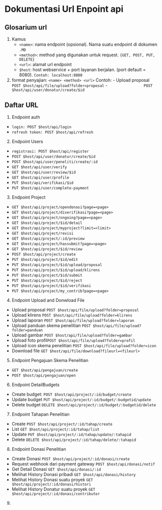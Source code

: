 <!-- Daftar enpoint -->
# Dokumentasi Url Enpoint api

## Glosarium url
1. Kamus
    - `<name>`: nama endpoint (opsional). Nama suatu endpoint di dokumen `.MD`
    - `<method>`: method yang digunakan untuk request. `{GET, POST, PUT, DELETE}`
    - `<url>`: alamat url endpoint 
    - `$host`: host webservice + port layanan berjalan. (port default = 8080). `Contoh: localhost:8080`
2.  format penyajian: `<name> <method> <url>`
    Contoh: 
        - Upload proposal `POST $host/api/file/upload?folder=proposal` 
        - `                POST $host/api/user/donatur/create/$id`

## Daftar URL
1. Endpoint auth
- `login: POST $host/api/login`
- `refresh token: POST $host/api/refresh`

2. Endpoint Users
- `registrasi: POST $host/api/register`
- `POST $host/api/user/donatur/create/$id`
- `POST $host/api/user/peneliti/create/:id`
- `GET $host/api/user/verify`
- `GET $host/api/user/review/$id`
- `GET $host/api/user/profile`
- `PUT $host/api/verifikasi/$id`
- `PUT $host/api/user/complete-payment`

3. Endpoint Project
- `GET $host/api/project/opendonasi?page=<page>`
- `GET $host/api/project/diverifikasi?page=<page>`
- `GET $host/api/project/ongoing?page=<page>`
- `GET $host/api/project/$id/detail`
- `GET $host/api/project/myproject?limit=<limit>`
- `GET $host/api/project/revisi`
- `GET $host/api/project/:id/preview`
- `GET $host/api/project/hassubmit?page=<page>`
- `GET $host/api/project/$id/review`
- `POST $host/api/project/create`
- `PUT $host/api/project/$id/edit`
- `PUT $host/api/project/$id/upload/proposal`
- `PUT $host/api/project/$id/upload/klirens`
- `PUT $host/api/project/$id/submit`
- `PUT $host/api/project/$id/reject`
- `PUT $host/api/project/$id/verifikasi`
- `PUT $host/api/project/my_contrib?page=<page>`

4. Endpoint Upload and Donwload File
- Upload proposal `POST $host/api/file/upload?folder=proposal`
- Upload klirens `POST $host/api/file/upload?folder=klirens`
- Upload laporan `POST $host/api/file/upload?folder=laporan`
- Upload panduan skema penelitian `POST $host/api/file/upload?folder=panduan`
- Upload gambar `POST $host/api/file/upload?folder=gambar`
- Upload foto profil`POST $host/api/file/upload?folder=profil`
- Upload icon skema penelitian `POST $host/api/file/upload?folder=icon`
- Download file `GET $host/api/file/download?fileurl=<fileurl>`

5. Endpoint Pengajuan Skema Penelitian
- `GET $host/api/pengajuan/create`
- `POST $host/api/pengajuan/open`

6. Endpoint DetailBudgets
- Create budget: `POST $host/api/project/:id/budget/create`
- Update budget `PUT $host/api/project/:id/budget/:budgetid/update`
- Delete budget `DELETE $host/api/project/:id/budget/:budgetid/delete`

7. Endpoint Tahapan Penelitian
- Create `POST $host/api/project/:id/tahap/create`
- List `GET $host/api/project/:id/tahap/list`
- Update `PUT $host/api/project/:id/tahap/update/:tahapid`
- Delete `DELETE $host/api/project/:id/tahap/delete/:tahapid`

8. Endpoint Donasi Penelitian
- Create Donasi `POST $host/api/project/:id/donasi/create`
- Request webhook dari payment gateway `POST $host/api/donasi/notif`
- Get Detail Donasi `GET $host/api/donasi/:id`
- Melihat History Donasi pribadi `GET $host/api/donasi/history`
- Melihat History Donasi suatu proyek `GET $host/api/project/:id/donasi/histori`
- Melihat History Donatur suatu proyek `GET $host/api/project/:id/donasi/contributor`

9. 